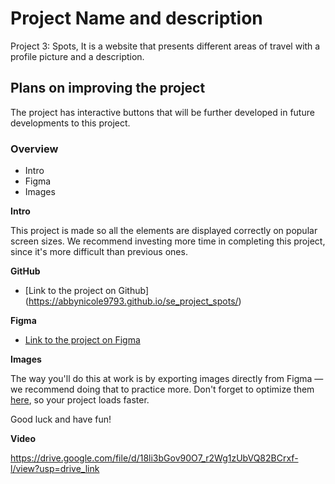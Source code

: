 # Project Name and description

Project 3: Spots, It is a website that presents different areas of travel with a profile picture and a description. 

## Plans on improving the project

The project has interactive buttons that will be further developed in future developments to this project.

### Overview  

* Intro  
* Figma  
* Images  
  
**Intro**
  
This project is made so all the elements are displayed correctly on popular screen sizes. We recommend investing more time in completing this project, since it's more difficult than previous ones.  
  
**GitHub**

* [Link to the project on Github]
(https://abbynicole9793.github.io/se_project_spots/)

**Figma**  
  
* [Link to the project on Figma](https://www.figma.com/file/BBNm2bC3lj8QQMHlnqRsga/Sprint-3-Project-%E2%80%94-Spots?type=design&node-id=2%3A60&mode=design&t=afgNFybdorZO6cQo-1)
  
**Images**  
  
The way you'll do this at work is by exporting images directly from Figma — we recommend doing that to practice more. Don't forget to optimize them [here](https://tinypng.com/), so your project loads faster. 
  
Good luck and have fun!

**Video**

https://drive.google.com/file/d/18li3bGov90O7_r2Wg1zUbVQ82BCrxf-l/view?usp=drive_link
